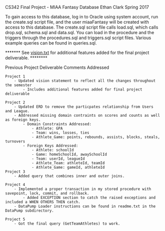 CS342 Final Project - MIAA Fantasy Database
Ethan Clark
Spring 2017

To gain access to this database, log in to Oracle using system account, run the create.sql script file,
	and the user miaaFantasy will be created with access to this database. The create.sql script file calls
	load.sql, which calls drop.sql, schema.sql and data.sql. You can load in the procedure and the triggers
	through the procedures.sql and triggers.sql script files. Various example queries can be found in queries.sql.

******* See [vision.txt](../../../blob/master/project/vision.txt) for additional features added for the final project deliverable. ********

Previous Project Deliverable Comments Addressed

	Project 1
		- Updated vision statement to reflect all the changes throughout the semester
			- Includes additional features added for final project deliverable

	Project 2
		- Updated ERD to remove the particpates relationship from Users and League.
		- Addressed missing domain contraints on scores and counts as well as foreign keys.
			- Domain Constraints Addressed:
				- Athlete: GPA
				- Team: wins, losses, ties
				- Athlete_Game: points, rebounds, assists, blocks, steals, turnovers
			- Foreign Keys Addressed:
				- Athlete: schoolId
				- Game: homeSchoolId, awaySchoolId
				- Team: userId, leagueId
				- Athlete_Team: athleteId, teamId
				- Athlete_Game: gameId, athleteId
	Project 3
		- Added query that combines inner and outer joins.
		
	Project 4
		- Implemented a proper transaction in my stored procedure with savepoint, lock, commit, and rollback.
			- Added EXCEPTION section to catch the raised exceptions and included a WHEN OTHERS THEN catch.
		- DataPump Loader instructions can be found in readme.txt in the DataPump subdirectory.
		
	Project 5
		- Got the final query (GetTeamAthletes) to work.